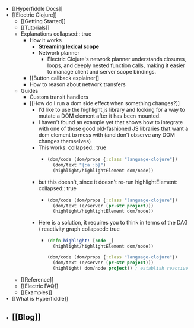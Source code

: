 - [[Hyperfiddle Docs]]
- [[Electric Clojure]]
	- [[Getting Started]]
	- [[Tutorials]]
	- Explanations
	  collapsed:: true
		- How it works
			- **Streaming lexical scope**
			- Network planner
				- Electric Clojure's network planner understands closures, loops, and deeply nested function calls, making it easier to manage client and server scope bindings.
		- [[Button callback explainer]]
		- How to reason about network transfers
	- Guides
		- Custom transit handlers
		- [[How do I run a dom side effect when something changes?]]
			- I’d like to use the highlight.js library and looking for a way to mutate a DOM element after it has been mounted.
			- I haven’t found an example yet that shows how to integrate with one of those good old-fashioned JS libraries that want a dom element to mess with (and don’t observe any DOM changes themselves)
			- This works:
			  collapsed:: true
				- ```clojure
				  (dom/code (dom/props {:class "language-clojure"})
				    (dom/text "{:a :b}")
				    (highlight/highlightElement dom/node))
				  ```
			- but this doesn't, since it doesn't re-run highlightElement:
			  collapsed:: true
				- ```clojure
				  (dom/code (dom/props {:class "language-clojure"})
				    (dom/text (e/server (pr-str project)))
				    (highlight/highlightElement dom/node))
				  ```
			- Here is a solution, it requires you to think in terms of the DAG / reactivity graph
			  collapsed:: true
				- ```clojure
				  (defn highlight! [node _] 
				    (highlight/highlightElement dom/node))
				  
				  (dom/code (dom/props {:class "language-clojure"})
				    (dom/text (e/server (pr-str project)))
				    (highlight! dom/node project)) ; establish reactive dependency on project
				  ```
	- [[Reference]]
	- [[Electric FAQ]]
	- [[Examples]]
- [[What is Hyperfiddle]]
- [[Blog]]
	-